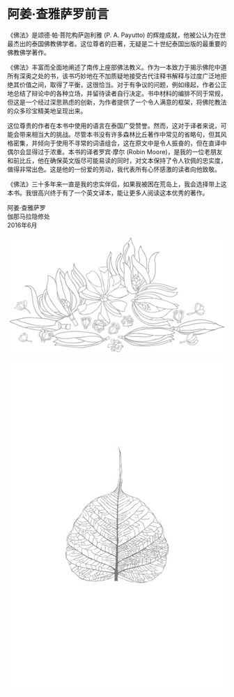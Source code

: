 ---
---

# 阿姜·查雅萨罗前言

《佛法》是颂德·帕·菩陀构萨迦利雅 (P. A. Payutto) 的辉煌成就，他被公认为在世最杰出的泰国佛教佛学者。这位尊者的巨著，无疑是二十世纪泰国出版的最重要的佛教佛学著作。

《佛法》丰富而全面地阐述了南传上座部佛法教义。作为一本致力于揭示佛陀中道所有深奥之处的书，该书巧妙地在不加质疑地接受古代注释书解释与过度广泛地拒绝其价值之间，取得了平衡，这很恰当。对于有争议的问题，例如缘起，作者公正地总结了辩论中的各种立场，并留待读者自行决定。书中材料的编排不同于常规，但这是一个经过深思熟虑的创新，为作者提供了一个令人满意的框架，将佛陀教法的众多珍宝精美地呈现出来。

这位尊贵的作者在本书中使用的语言在泰国广受赞誉。然而，这对于译者来说，可能会带来相当大的挑战。尽管本书没有许多森林比丘著作中常见的省略句，但其风格密集，并倾向于使用不寻常的词语组合，这在原文中是令人振奋的，但在直译中偶尔会显得过于浓重。本书的译者罗宾·摩尔 (Robin Moore)，是我的一位老朋友和前比丘，他在确保英文版尽可能易读的同时，对文本保持了令人钦佩的忠实度，做得非常出色。这是他的一份爱的劳动，我代表所有心怀感激的读者向他致敬。

《佛法》三十多年来一直是我的忠实伴侣，如果我被困在荒岛上，我会选择带上这本书。我很高兴终于有了一个英文译本，能让更多人阅读这本优秀的著作。

阿姜·查雅萨罗  
伽那马拉隐修处  
2016年6月

[![image](./includes/images/illustrations/flowers-collection-decor.jpg)](https://buddhadhamma.github.io/includes/images/illustrations/flowers-collection-decor.pdf)

[![image](./includes/images/illustrations/bodhi-leaf-jayasaro-foreword-trade.jpg)](https://buddhadhamma.github.io/includes/images/illustrations/bodhi-leaf-jayasaro-foreword-trade.pdf)